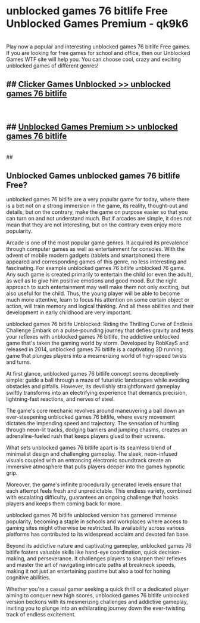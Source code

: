 # unblocked games 76 bitlife Free Unblocked Games Premium - qk9k6 <br>
<br>
Play now a popular and interesting unblocked games 76 bitlife Free games. If you are looking for free games for school and office, then our Unblocked Games WTF site will help you. You can choose cool, crazy and exciting unblocked games of different genres!


## ##  [Clicker Games Unblocked >> unblocked games 76 bitlife](http://freeplayer.one?title=unblocked_games_76_bitlife&ref=M1)
  <br>

##  ## [Unblocked Games Premium >> unblocked games 76 bitlife](http://freeplayer.one?title=unblocked_games_76_bitlife&ref=M1)
  <br>
  ##



## Unblocked Games unblocked games 76 bitlife Free?

unblocked games 76 bitlife are a very popular game for today, where there is a bet not on a strong immersion in the game, its reality, thought-out and details, but on the contrary, make the game on purpose easier so that you can turn on and not understand much. But if arcades are simple, it does not mean that they are not interesting, but on the contrary even enjoy more popularity.

Arcade is one of the most popular game genres. It acquired its prevalence through computer games as well as entertainment for consoles. With the advent of mobile modern gadgets (tablets and smartphones) there appeared and corresponding games of this genre, no less interesting and fascinating. For example unblocked games 76 bitlife unblocked 76 game. Any such game is created primarily to entertain the child (or even the adult), as well as to give him positive emotions and good mood. But the right approach to such entertainment may well make them not only exciting, but also useful for the child. Thus, the young player will be able to become much more attentive, learn to focus his attention on some certain object or action, will train memory and logical thinking. And all these abilities and their development in early childhood are very important.

unblocked games 76 bitlife Unblocked: Riding the Thrilling Curve of Endless Challenge
Embark on a pulse-pounding journey that defies gravity and tests your reflexes with unblocked games 76 bitlife, the addictive unblocked game that's taken the gaming world by storm. Developed by RobKayS and released in 2014, unblocked games 76 bitlife is a captivating 3D running game that plunges players into a mesmerizing world of high-speed twists and turns.

At first glance, unblocked games 76 bitlife concept seems deceptively simple: guide a ball through a maze of futuristic landscapes while avoiding obstacles and pitfalls. However, its devilishly straightforward gameplay swiftly transforms into an electrifying experience that demands precision, lightning-fast reactions, and nerves of steel.

The game's core mechanic revolves around maneuvering a ball down an ever-steepening unblocked games 76 bitlife, where every movement dictates the impending speed and trajectory. The sensation of hurtling through neon-lit tracks, dodging barriers and jumping chasms, creates an adrenaline-fueled rush that keeps players glued to their screens.

What sets unblocked games 76 bitlife apart is its seamless blend of minimalist design and challenging gameplay. The sleek, neon-infused visuals coupled with an entrancing electronic soundtrack create an immersive atmosphere that pulls players deeper into the games hypnotic grip.

Moreover, the game's infinite procedurally generated levels ensure that each attempt feels fresh and unpredictable. This endless variety, combined with escalating difficulty, guarantees an ongoing challenge that hooks players and keeps them coming back for more.

unblocked games 76 bitlife unblocked version has garnered immense popularity, becoming a staple in schools and workplaces where access to gaming sites might otherwise be restricted. Its availability across various platforms has contributed to its widespread acclaim and devoted fan base.

Beyond its addictive nature and captivating gameplay, unblocked games 76 bitlife fosters valuable skills like hand-eye coordination, quick decision-making, and perseverance. It challenges players to sharpen their reflexes and master the art of navigating intricate paths at breakneck speeds, making it not just an entertaining pastime but also a tool for honing cognitive abilities.

Whether you're a casual gamer seeking a quick thrill or a dedicated player aiming to conquer new high scores, unblocked games 76 bitlife unblocked version beckons with its mesmerizing challenges and addictive gameplay, inviting you to plunge into an exhilarating journey down the ever-twisting track of endless excitement.